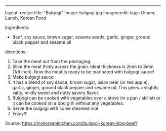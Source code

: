---

layout: recipe
title:  "Bulgogi"
image: bulgogi.jpg
imagecredit: 
tags: Dinner, Lunch, Korean Food

ingredients:
- Beef, soy sauce, brown sugar, sesame seeds, garlic,  ginger, ground black pepper and sesame oil

directions:
1) Take the meat out from the packaging.
2) Slice the meat thinly across the grain. Ideal thickness is 2mm to 3mm (1/8 inch). Now the meat is ready to be marinated with bulgogi sauce!
3) Make bulgogi sauce
4) It has a blend of soy sauce, brown sugar, asian pear (or red apple), garlic, ginger, ground black pepper and sesame oil. This gives a slightly salty, mildly sweet and nutty savory flavor.
5) Bulgogi can be cooked with vegetables over a stove (in a pan / skillet) or it can be cooked on a bbq grill without any vegetables. 
6) Serve the bulgogi with some steamed rice
7) Enjoy!!!

Source: https://mykoreankitchen.com/bulgogi-korean-bbq-beef/